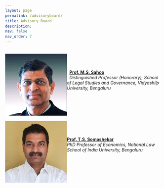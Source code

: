 ```yaml
---
layout: page
permalink: /advisoryboard/
title: Advisory Board 
description:
nav: false
nav_order: 7
---
```

\
[<img align="left" src="/assets/img/prof_ms_sahoo.jpeg" alt="Prof. M. S. Sahoo" width="200"/>](https://sahooregulatorychambers.in/)
\
\
\
$~$ [__Prof. M.S. Sahoo__](https://vidyashilp.edu.in/sahoo/) 
\
$~$ _Distinguished Professor (Honorary), School of Legal Studies and Governance, Vidyashilp University, Bengaluru_
<br clear="left"/>
\
[<img align="left" src="/assets/img/prof_somashekar.jpg" alt="Prof. T. S. Somashekar" width="200"/>](https://www.nls.ac.in/faculty/t-s-somashekar/) 
\
\
\
 [__Prof. T.S. Somashekar__](https://www.nls.ac.in/faculty/t-s-somashekar/)
\
 _PhD Professor of Economics, National Law School of India University, Bengaluru_
 <br clear="left"/>

